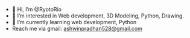- 👋 Hi, I’m @RyotoRio
- 👀 I’m interested in Web development, 3D Modeling, Python, Drawing.
- 🌱 I’m currently learning web development, Python
- Reach me via gmail: ashwinpradhan528@gmail.com
<!---
RyotoRio/RyotoRio is a ✨ special ✨ repository because its `README.md` (this file) appears on your GitHub profile.
You can click the Preview link to take a look at your changes.
--->
